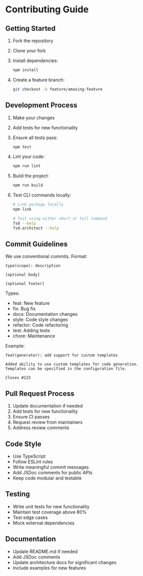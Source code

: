 # Contributing Guide

## Getting Started

1. Fork the repository
2. Clone your fork
3. Install dependencies:

   ```bash
   npm install
   ```

4. Create a feature branch:

   ```bash
   git checkout -b feature/amazing-feature
   ```

## Development Process

1. Make your changes
2. Add tests for new functionality
3. Ensure all tests pass:

   ```bash
   npm test
   ```

4. Lint your code:

   ```bash
   npm run lint
   ```

5. Build the project:

   ```bash
   npm run build
   ```

6. Test CLI commands locally:

   ```bash
   # Link package locally
   npm link

   # Test using either short or full command
   fsd --help
   fsd-architect --help
   ```

## Commit Guidelines

We use conventional commits. Format:

```
type(scope): description

[optional body]

[optional footer]
```

Types:

- feat: New feature
- fix: Bug fix
- docs: Documentation changes
- style: Code style changes
- refactor: Code refactoring
- test: Adding tests
- chore: Maintenance

Example:

```
feat(generator): add support for custom templates

Added ability to use custom templates for code generation.
Templates can be specified in the configuration file.

Closes #123
```

## Pull Request Process

1. Update documentation if needed
2. Add tests for new functionality
3. Ensure CI passes
4. Request review from maintainers
5. Address review comments

## Code Style

- Use TypeScript
- Follow ESLint rules
- Write meaningful commit messages
- Add JSDoc comments for public APIs
- Keep code modular and testable

## Testing

- Write unit tests for new functionality
- Maintain test coverage above 80%
- Test edge cases
- Mock external dependencies

## Documentation

- Update README.md if needed
- Add JSDoc comments
- Update architecture docs for significant changes
- Include examples for new features
